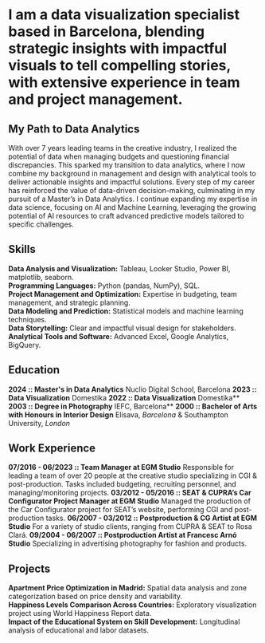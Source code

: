 # I am a data visualization specialist based in Barcelona, blending strategic insights with impactful visuals to tell compelling stories, with extensive experience in team and project management.

## My Path to Data Analytics
With over 7 years leading teams in the creative industry, I realized the potential of data when managing budgets and questioning financial discrepancies. This sparked my transition to data analytics, where I now combine my background in management and design with analytical tools to deliver actionable insights and impactful solutions. Every step of my career has reinforced the value of data-driven decision-making, culminating in my pursuit of a Master’s in Data Analytics. I continue expanding my expertise in data science, focusing on AI and Machine Learning, leveraging the growing potential of AI resources to craft advanced predictive models tailored to specific challenges.

## Skills
**Data Analysis and Visualization:** Tableau, Looker Studio, Power BI, matplotlib, seaborn.  
**Programming Languages:** Python (pandas, NumPy), SQL.  
**Project Management and Optimization:** Expertise in budgeting, team management, and strategic planning.  
**Data Modeling and Prediction:** Statistical models and machine learning techniques.  
**Data Storytelling:** Clear and impactful visual design for stakeholders.  
**Analytical Tools and Software:** Advanced Excel, Google Analytics, BigQuery.  
 
## Education

**2024 :: Master's in Data Analytics** Nuclio Digital School, Barcelona
**2023 :: Data Visualization**  Domestika
**2022 :: Data Visualization** Domestika**
**2003 :: Degree in Photography** IEFC, Barcelona**
**2000 :: Bachelor of Arts with Honours in Interior Design** Elisava, *Barcelona* & Southampton University, *London*

## Work Experience

**07/2016 - 06/2023 :: Team Manager at EGM Studio**
Responsible for leading a team of over 20 people at the creative studio specializing in CGI & post-production. Tasks included budgeting, recruiting personnel, and managing/monitoring projects.
**03/2012 - 05/2016 :: SEAT & CUPRA’s Car Configurator Project Manager at EGM Studio**
Managed the production of the Car Configurator project for SEAT’s website, performing CGI and post-production tasks.
**06/2007 - 03/2012 :: Postproduction & CG Artist at EGM Studio**
For a variety of studio clients, ranging from CUPRA & SEAT to Rosa Clará.
**09/2004 - 06/2007 :: Postproduction Artist at Francesc Arnó Studio**
Specializing in advertising photography for fashion and products.

## Projects

**Apartment Price Optimization in Madrid:** Spatial data analysis and zone categorization based on price density and variability.  
**Happiness Levels Comparison Across Countries:** Exploratory visualization project using World Happiness Report data.  
**Impact of the Educational System on Skill Development:** Longitudinal analysis of educational and labor datasets.  
